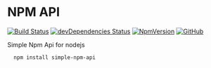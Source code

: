 # NPM API

[![Build Status](https://travis-ci.com/alexbg/npm-node-api.svg?branch=master)](https://travis-ci.com/alexbg/npm-node-api)
[![devDependencies Status](https://david-dm.org/alexbg/simple-npm-api/dev-status.svg)](https://david-dm.org/alexbg/simple-npm-api?type=dev)
[![NpmVersion](https://img.shields.io/npm/v/simple-npm-api.svg)](https://www.npmjs.com/package/@alexbg/simple-npm-api)
[![GitHub](https://img.shields.io/github/license/alexbg/simple-npm-api.svg)](https://github.com/alexbg/simple-npm-api/blob/master/LICENSE)

Simple Npm Api for nodejs

```sh
  npm install simple-npm-api
```